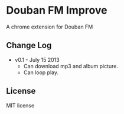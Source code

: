 # Douban FM Improve

A chrome extension for Douban FM

## Change Log

- v0.1 - July 15 2013
    - Can download mp3 and album picture.
    - Can loop play.

## License

MIT license
